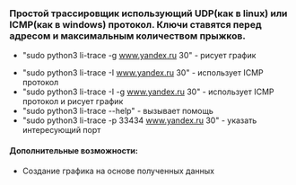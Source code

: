 ### Простой трассировщик использующий UDP(как в linux) или ICMP(как в windows) протокол. Ключи ставятся перед адресом и максимальным количеством прыжков.
+ "sudo python3 li-trace -g www.yandex.ru 30" - рисует график
* "sudo python3 li-trace -I www.yandex.ru 30" - использует ICMP протокол
* "sudo python3 li-trace -I -g www.yandex.ru 30" - использует ICMP протокол и рисует график
* "sudo python3 li-trace --help" - вызывает помощь
* "sudo python3 li-trace -p 33434 www.yandex.ru 30" - указать интересующий порт

#### Дополнительные возможности:
* Создание графика на основе полученных данных
